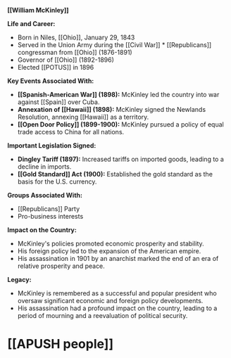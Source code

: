 **[[William McKinley]]**

**Life and Career:**

* Born in Niles, [[Ohio]], January 29, 1843
* Served in the Union Army during the [[Civil War]] * [[Republicans]] congressman from [[Ohio]] (1876-1891)
* Governor of [[Ohio]] (1892-1896)
* Elected [[POTUS]] in 1896

**Key Events Associated With:**

* **[[Spanish-American War]] (1898):** McKinley led the country into war against [[Spain]] over Cuba.
* **Annexation of [[Hawaii]] (1898):** McKinley signed the Newlands Resolution, annexing [[Hawaii]] as a territory.
* **[[Open Door Policy]] (1899-1900):** McKinley pursued a policy of equal trade access to China for all nations.

**Important Legislation Signed:**

* **Dingley Tariff (1897):** Increased tariffs on imported goods, leading to a decline in imports.
* **[[Gold Standard]] Act (1900):** Established the gold standard as the basis for the U.S. currency.

**Groups Associated With:**

* [[Republicans]] Party
* Pro-business interests

**Impact on the Country:**

* McKinley's policies promoted economic prosperity and stability.
* His foreign policy led to the expansion of the American empire.
* His assassination in 1901 by an anarchist marked the end of an era of relative prosperity and peace.

**Legacy:**

* McKinley is remembered as a successful and popular president who oversaw significant economic and foreign policy developments.
* His assassination had a profound impact on the country, leading to a period of mourning and a reevaluation of political security.
# [[APUSH people]]
